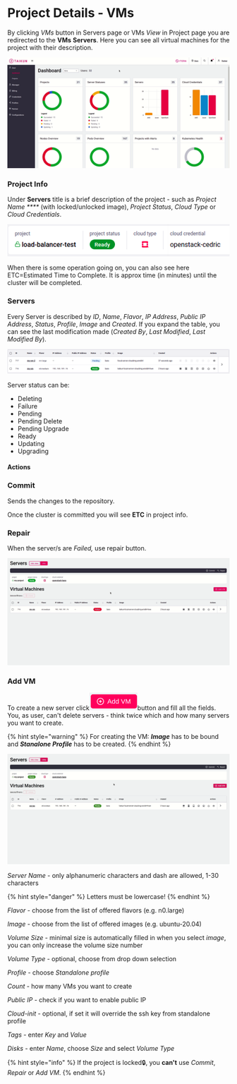 # Project Details - VMs

By clicking _VMs_ button in Servers page or VMs _View_ in Project page you are redirected to the **VMs** **Servers**. Here you can see all virtual machines for the project with their description.

![Fig. 1: Accessing Project's details - VMs](<../../.gitbook/assets/access-vms-servers (1).gif>)



### Project Info

Under **Servers** title is a brief description of the project - such as _Project Name ****_ (with locked/unlocked image), _Project_ _Status_, _Cloud_ _Type_ or _Cloud_ _Credentials_.

![Fig. 2: Project Info](../../.gitbook/assets/project-details-vms.png)

When there is some operation going on, you can also see here ETC=Estimated Time to Complete. It is approx time (in minutes) until the cluster will be completed.



### Servers

Every Server is described by _ID_, _Name_, _Flavor_, _IP Address_, _Public IP Address_, _Status_, _Profile_, _Image_ and _Created_. If you expand the table, you can see the last modification made (_Created By_, _Last Modified_, _Last Modified By_).

![Fig. 3: Servers for Project](../../.gitbook/assets/servers-vms.png)

Server status can be:

* Deleting
* Failure
* Pending
* Pending Delete
* Pending Upgrade
* Ready
* Updating
* Upgrading



#### Actions

### Commit

Sends the changes to the repository.

Once the cluster is committed you will see **ETC** in project info.

### Repair

When the server/s are _Failed,_ use repair button.

![Fig. 4: Repair](<../../.gitbook/assets/repair (10).gif>)

### Add VM

To create a new server click![](../../.gitbook/assets/add-vm-btn.png)button and fill all the fields. You, as user, can't delete servers - think twice which and how many servers you want to create.

{% hint style="warning" %}
For creating the VM: _**Image**_ has to be bound and _**Stanalone Profile**_ has to be created.
{% endhint %}

![Fig. 4: Add VM](../../.gitbook/assets/add-vms.gif)

_Server Name_ - only alphanumeric characters and dash are allowed, 1-30 characters

{% hint style="danger" %}
Letters must be lowercase!
{% endhint %}

_Flavor_ - choose from the list of offered flavors (e.g. n0.large)

_Image_ - choose from the list of offered images (e.g. ubuntu-20.04)

_Volume Size_ - minimal size is automatically filled in when you select _image_, you can only increase the volume size number

_Volume Type_ - optional, choose from drop down selection

_Profile_ - choose _Standalone profile_

_Count_ - how many VMs you want to create

_Public IP_ - check if you want to enable public IP

_Cloud-init_ - optional, if set it will override the ssh key from standalone profile

_Tags_ - enter _Key_ and _Value_

_Disks_ - enter _Name_, choose _Size_ and select _Volume Type_



{% hint style="info" %}
If the project is locked:lock:, you **can't** use _Commit_, _Repair_ or _Add VM_.
{% endhint %}
